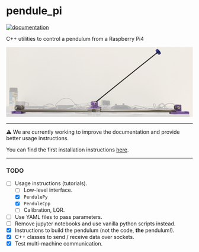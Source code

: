 # pendule_pi

[![documentation](https://github.com/francofusco/pendule_pi/actions/workflows/cmake-build-doc.yaml/badge.svg)](https://francofusco.github.io/pendule_pi/)

C++ utilities to control a pendulum from a Raspberry Pi4

![pendulum](doc/imgs/pendulum-highlight.png)

---

:warning: We are currently working to improve the documentation and provide better usage instructions.

You can find the first installation instructions [here](https://francofusco.github.io/pendule_pi/md_doc_extra_Installation.html).

---

### TODO

- [ ] Usage instructions (tutorials).
  - [ ] Low-level interface.
  - [X] `PendulePy`
  - [X] `PenduleCpp`
  - [ ] Calibration, LQR.
- [ ] Use YAML files to pass parameters.
- [ ] Remove jupyter notebooks and use vanilla python scripts instead.
- [x] Instructions to build the pendulum (not the code, **the** pendulum!).
- [X] C++ classes to send / receive data over sockets.
- [X] Test multi-machine communication.
